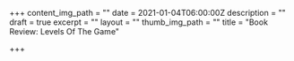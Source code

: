 +++
content_img_path = ""
date = 2021-01-04T06:00:00Z
description = ""
draft = true
excerpt = ""
layout = ""
thumb_img_path = ""
title = "Book Review: Levels Of The Game"

+++
